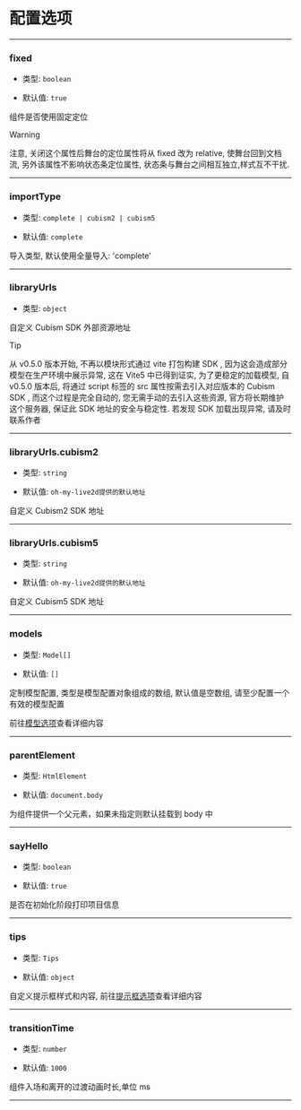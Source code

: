 # 配置选项

---

### fixed

- 类型: `boolean`

- 默认值: `true`

组件是否使用固定定位

> [!WARNING]
> 注意, 关闭这个属性后舞台的定位属性将从 fixed 改为 relative, 使舞台回到文档流, 另外该属性不影响状态条定位属性, 状态条与舞台之间相互独立,样式互不干扰.

---

### importType

- 类型: `complete | cubism2 | cubism5`

- 默认值: `complete`

导入类型, 默认使用全量导入: 'complete'

---

### libraryUrls

- 类型: `object`

自定义 Cubism SDK 外部资源地址

> [!TIP]
> 从 v0.5.0 版本开始, 不再以模块形式通过 vite 打包构建 SDK , 因为这会造成部分模型在生产环境中展示异常, 这在 Vite5 中已得到证实, 为了更稳定的加载模型, 自 v0.5.0 版本后, 将通过 script 标签的 src 属性按需去引入对应版本的 Cubism SDK , 而这个过程是完全自动的, 您无需手动的去引入这些资源, 官方将长期维护这个服务器, 保证此 SDK 地址的安全与稳定性. 若发现 SDK 加载出现异常, 请及时联系作者

---

### libraryUrls.cubism2

- 类型: `string`

- 默认值: `oh-my-live2d提供的默认地址`

自定义 Cubism2 SDK 地址

---

### libraryUrls.cubism5

- 类型: `string`

- 默认值: `oh-my-live2d提供的默认地址`

自定义 Cubism5 SDK 地址

---

### models

- 类型: `Model[]`

- 默认值: `[]`

定制模型配置, 类型是模型配置对象组成的数组, 默认值是空数组, 请至少配置一个有效的模型配置

前往[模型选项](/options/ModelOptions)查看详细内容

---

### parentElement

- 类型: `HtmlElement`

- 默认值: `document.body`

为组件提供一个父元素，如果未指定则默认挂载到 body 中

---

### sayHello

- 类型: `boolean`

- 默认值: `true`

是否在初始化阶段打印项目信息

---

### tips

- 类型: `Tips`

- 默认值: `object`

自定义提示框样式和内容, 前往[提示框选项](/options/TipsOptions)查看详细内容

---

### transitionTime

- 类型: `number`

- 默认值: `1000`

组件入场和离开的过渡动画时长,单位 ms

---
